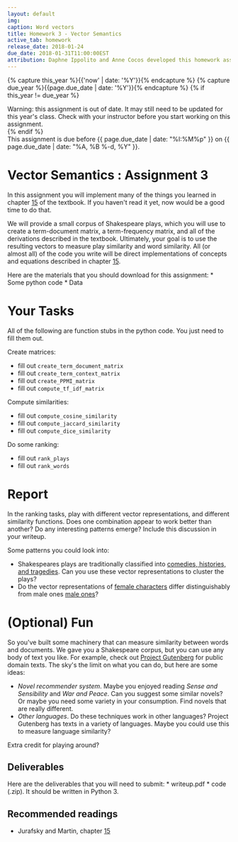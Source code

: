 ```yaml
---
layout: default
img: 
caption: Word vectors    
title: Homework 3 - Vector Semantics
active_tab: homework
release_date: 2018-01-24
due_date: 2018-01-31T11:00:00EST
attribution: Daphne Ippolito and Anne Cocos developed this homework assignment for UPenn's CIS 530 class in Spring 2018.
---
```



<!-- Check whether the assignment is up to date -->
{% capture this_year %}{{'now' | date: '%Y'}}{% endcapture %}
{% capture due_year %}{{page.due_date | date: '%Y'}}{% endcapture %}
{% if this_year != due_year %} 
<div class="alert alert-danger">
Warning: this assignment is out of date.  It may still need to be updated for this year's class.  Check with your instructor before you start working on this assignment.
</div>
{% endif %}
<!-- End of check whether the assignment is up to date -->

<div class="alert alert-info">
This assignment is due before {{ page.due_date | date: "%I:%M%p" }} on {{ page.due_date | date: "%A, %B %-d, %Y" }}.
</div>

Vector Semantics <span class="text-muted">: Assignment 3</span>
=============================================================

In this assignment you will implement many of the things you learned in chapter [15](https://web.stanford.edu/~jurafsky/slp3/15.pdf) of the textbook. If you haven't read it yet, now would be a good time to do that.

We will provide a small corpus of Shakespeare plays, which you will use to create a term-document matrix, a term-frequency matrix, and all of the derivations described in the textbook. Ultimately, your goal is to use the resulting vectors to measure play similarity and word similarity. All (or almost all) of the code you write will be direct implementations of concepts and equations described in chapter [15](https://web.stanford.edu/~jurafsky/slp3/15.pdf).

<div class="alert alert-info" markdown="1">
Here are the materials that you should download for this assignment:
* Some python code
* Data
</div>

Your Tasks
======================
All of the following are function stubs in the python code. You just need to fill them out.

Create matrices:
* fill out `create_term_document_matrix`
* fill out `create_term_context_matrix`
* fill out `create_PPMI_matrix`
* fill out `compute_tf_idf_matrix`

Compute similarities:
* fill out `compute_cosine_similarity`
* fill out `compute_jaccard_similarity`
* fill out `compute_dice_similarity`

Do some ranking:
* fill out `rank_plays`
* fill out `rank_words`

Report
======================
In the ranking tasks, play with different vector representations, and different similarity functions. Does one combination appear to work better than another? Do any interesting patterns emerge? Include this discussion in your writeup.

Some patterns you could look into:
* Shakespeares plays are traditionally classified into [comedies, histories, and tragedies](https://en.wikipedia.org/wiki/Shakespeare%27s_plays). Can you use these vector representations to cluster the plays?
* Do the vector representations of [female characters](https://en.wikipedia.org/wiki/Category:Female_Shakespearean_characters) differ distinguishably from male ones [male ones](https://en.wikipedia.org/wiki/Category:Male_Shakespearean_characters)?

(Optional) Fun
=======================
So you've built some machinery that can measure similarity between words and documents. We gave you a Shakespeare corpus, but you can use any body of text you like. For example, check out [Project Gutenberg](https://www.gutenberg.org/) for public domain texts. The sky's the limit on what you can do, but here are some ideas:

* *Novel recommender system*. Maybe you enjoyed reading _Sense and Sensibility_ and _War and Peace_. Can you suggest some similar novels? Or maybe you need some variety in your consumption. Find novels that are really different.
* *Other languages*. Do these techniques work in other languages? Project Gutenberg has texts in a variety of languages. Maybe you could use this to measure language similarity?

Extra credit for playing around?


## Deliverables 
<div class="alert alert-warning" markdown="1">
Here are the deliverables that you will need to submit:
* writeup.pdf
* code (.zip). It should be written in Python 3.
</div>

## Recommended readings
* Jurafsky and Martin, chapter [15](https://web.stanford.edu/~jurafsky/slp3/15.pdf)
